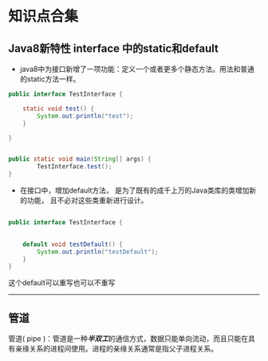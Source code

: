 # 知识点合集

## Java8新特性 interface 中的static和default
+ java8中为接口新增了一项功能：定义一个或者更多个静态方法。用法和普通的static方法一样。
```java
public interface TestInterface {

    static void test() {
        System.out.println("test");
    }

}


public static void main(String[] args) {
        TestInterface.test();
}
```

+ 在接口中，增加default方法， 是为了既有的成千上万的Java类库的类增加新的功能， 且不必对这些类重新进行设计。
```java

public interface TestInterface {
    

    default void testDefault() {
        System.out.println("testDefault");
    }
}
```
这个default可以重写也可以不重写

---
## 管道
管道( pipe )：管道是一种***半双工***的通信方式，数据只能单向流动，而且只能在具有亲缘关系的进程间使用。进程的亲缘关系通常是指父子进程关系。